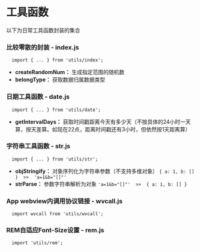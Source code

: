 # 工具函数
以下为日常工具函数封装的集合

### 比较零散的封装 - index.js
```
  import { ... } from 'utils/index';
```
- **createRandomNum：** 生成指定范围的随机数
- **belongType：** 获取数据归属数据类型

### 日期工具函数 - date.js
```
  import { ... } from 'utils/date';
```
- **getIntervalDays：** 获取时间戳距离今天有多少天（不按具体的24小时一天算，按天差算。如现在22点，距离时间戳还有3小时，但依然按1天距离算）

### 字符串工具函数 - str.js
```
  import { ... } from 'utils/str';
```
- **objStringify：** 对象序列化为字符串参数（不支持多维对象） `{ a: 1, b: [] }  >>  'a=1&b="[]"'`
- **strParse：** 参数字符串解析为对象  `'a=1&b="[]"'  >>  { a: 1, b: [] }`

### App webview内调用协议链接 - wvcall.js
```
  import wvcall from 'utils/wvcall';
```

### REM自适应Font-Size设置 - rem.js
```
  import 'utils/rem';
```